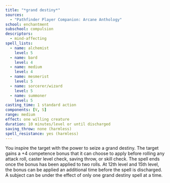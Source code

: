 ```yaml
---
title: "*grand destiny*"
sources:
  - "Pathfinder Player Companion: Arcane Anthology"
school: enchantment
subschool: compulsion
descriptors:
  - mind-affecting
spell_lists:
  - name: alchemist
    level: 5
  - name: bard
    level: 4
  - name: medium
    level: 4
  - name: mesmerist
    level: 5
  - name: sorcerer/wizard
    level: 5
  - name: summoner
    level: 5
casting_time: 1 standard action
components: [V, S]
range: medium
effect: one willing creature
duration: 10 minutes/level or until discharged
saving_throw: none (harmless)
spell_resistance: yes (harmless)
---
```


You inspire the target with the power to seize a grand destiny. The target gains a +4 competence bonus that it can choose to apply before rolling any attack roll, caster level check, saving throw, or skill check. The spell ends once the bonus has been applied to two rolls. At 12th level and 15th level, the bonus can be applied an additional time before the spell is discharged. A subject can be under the effect of only one grand destiny spell at a time.
